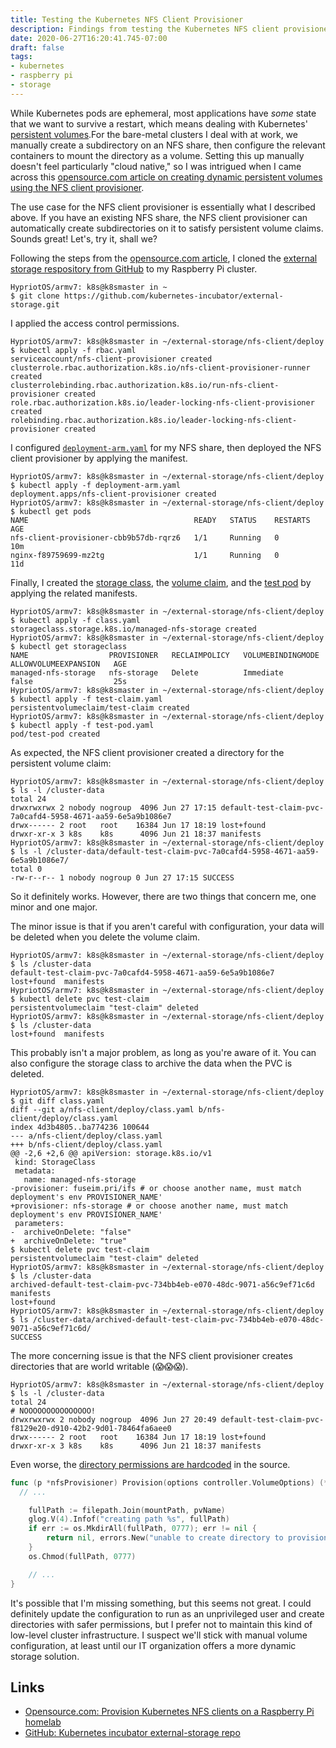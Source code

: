 ```yaml
---
title: Testing the Kubernetes NFS Client Provisioner
description: Findings from testing the Kubernetes NFS client provisioner for persistent volumes.
date: 2020-06-27T16:20:41.745-07:00
draft: false
tags:
- kubernetes
- raspberry pi
- storage
---
```


While Kubernetes pods are ephemeral, most applications have _some_ state that we want to survive a restart, which means dealing with Kubernetes' [persistent volumes](https://kubernetes.io/docs/concepts/storage/persistent-volumes/).<!--more-->For the bare-metal clusters I deal with at work, we manually create a subdirectory on an NFS share, then configure the relevant containers to mount the directory as a volume. Setting this up manually doesn't feel particularly "cloud native," so I was intrigued when I came across this [opensource.com article on creating dynamic persistent volumes using the NFS client provisioner](https://opensource.com/article/20/6/kubernetes-nfs-client-provisioning).

The use case for the NFS client provisioner is essentially what I described above. If you have an existing NFS share, the NFS client provisioner can automatically create subdirectories on it to satisfy persistent volume claims. Sounds great! Let's, try it, shall we?

Following the steps from the [opensource.com article](https://opensource.com/article/20/6/kubernetes-nfs-client-provisioning), I cloned the [external storage respository from GitHub](https://github.com/kubernetes-incubator/external-storage) to my Raspberry Pi cluster.

```
HypriotOS/armv7: k8s@k8smaster in ~
$ git clone https://github.com/kubernetes-incubator/external-storage.git
```

I applied the access control permissions.

```
HypriotOS/armv7: k8s@k8smaster in ~/external-storage/nfs-client/deploy
$ kubectl apply -f rbac.yaml
serviceaccount/nfs-client-provisioner created
clusterrole.rbac.authorization.k8s.io/nfs-client-provisioner-runner created
clusterrolebinding.rbac.authorization.k8s.io/run-nfs-client-provisioner created
role.rbac.authorization.k8s.io/leader-locking-nfs-client-provisioner created
rolebinding.rbac.authorization.k8s.io/leader-locking-nfs-client-provisioner created
```

I configured [`deployment-arm.yaml`](https://github.com/kubernetes-incubator/external-storage/blob/master/nfs-client/deploy/deployment-arm.yaml) for my NFS share, then deployed the NFS client provisioner by applying the manifest.

```
HypriotOS/armv7: k8s@k8smaster in ~/external-storage/nfs-client/deploy
$ kubectl apply -f deployment-arm.yaml
deployment.apps/nfs-client-provisioner created
HypriotOS/armv7: k8s@k8smaster in ~/external-storage/nfs-client/deploy
$ kubectl get pods
NAME                                     READY   STATUS    RESTARTS   AGE
nfs-client-provisioner-cbb9b57db-rqrz6   1/1     Running   0          10m
nginx-f89759699-mz2tg                    1/1     Running   0          11d
```

Finally, I created the [storage class](https://github.com/kubernetes-incubator/external-storage/blob/master/nfs-client/deploy/class.yaml), the [volume claim](https://github.com/kubernetes-incubator/external-storage/blob/master/nfs-client/deploy/test-claim.yaml), and the [test pod](https://github.com/kubernetes-incubator/external-storage/blob/master/nfs-client/deploy/test-pod.yaml) by applying the related manifests.

```
HypriotOS/armv7: k8s@k8smaster in ~/external-storage/nfs-client/deploy
$ kubectl apply -f class.yaml
storageclass.storage.k8s.io/managed-nfs-storage created
HypriotOS/armv7: k8s@k8smaster in ~/external-storage/nfs-client/deploy
$ kubectl get storageclass
NAME                  PROVISIONER   RECLAIMPOLICY   VOLUMEBINDINGMODE   ALLOWVOLUMEEXPANSION   AGE
managed-nfs-storage   nfs-storage   Delete          Immediate           false                  25s
HypriotOS/armv7: k8s@k8smaster in ~/external-storage/nfs-client/deploy
$ kubectl apply -f test-claim.yaml
persistentvolumeclaim/test-claim created
HypriotOS/armv7: k8s@k8smaster in ~/external-storage/nfs-client/deploy
$ kubectl apply -f test-pod.yaml
pod/test-pod created
```

As expected, the NFS client provisioner created a directory for the persistent volume claim:

```
HypriotOS/armv7: k8s@k8smaster in ~/external-storage/nfs-client/deploy
$ ls -l /cluster-data
total 24
drwxrwxrwx 2 nobody nogroup  4096 Jun 27 17:15 default-test-claim-pvc-7a0cafd4-5958-4671-aa59-6e5a9b1086e7
drwx------ 2 root   root    16384 Jun 17 18:19 lost+found
drwxr-xr-x 3 k8s    k8s      4096 Jun 21 18:37 manifests
HypriotOS/armv7: k8s@k8smaster in ~/external-storage/nfs-client/deploy
$ ls -l /cluster-data/default-test-claim-pvc-7a0cafd4-5958-4671-aa59-6e5a9b1086e7/
total 0
-rw-r--r-- 1 nobody nogroup 0 Jun 27 17:15 SUCCESS
```

So it definitely works. However, there are two things that concern me, one minor and one major.

The minor issue is that if you aren't careful with configuration, your data will be deleted when you delete the volume claim.

```
HypriotOS/armv7: k8s@k8smaster in ~/external-storage/nfs-client/deploy
$ ls /cluster-data
default-test-claim-pvc-7a0cafd4-5958-4671-aa59-6e5a9b1086e7  lost+found  manifests
HypriotOS/armv7: k8s@k8smaster in ~/external-storage/nfs-client/deploy
$ kubectl delete pvc test-claim
persistentvolumeclaim "test-claim" deleted
HypriotOS/armv7: k8s@k8smaster in ~/external-storage/nfs-client/deploy
$ ls /cluster-data
lost+found  manifests
```

This probably isn't a major problem, as long as you're aware of it. You can also configure the storage class to archive the data when the PVC is deleted.

```
HypriotOS/armv7: k8s@k8smaster in ~/external-storage/nfs-client/deploy
$ git diff class.yaml
diff --git a/nfs-client/deploy/class.yaml b/nfs-client/deploy/class.yaml
index 4d3b4805..ba774236 100644
--- a/nfs-client/deploy/class.yaml
+++ b/nfs-client/deploy/class.yaml
@@ -2,6 +2,6 @@ apiVersion: storage.k8s.io/v1
 kind: StorageClass
 metadata:
   name: managed-nfs-storage
-provisioner: fuseim.pri/ifs # or choose another name, must match deployment's env PROVISIONER_NAME'
+provisioner: nfs-storage # or choose another name, must match deployment's env PROVISIONER_NAME'
 parameters:
-  archiveOnDelete: "false"
+  archiveOnDelete: "true"
$ kubectl delete pvc test-claim
persistentvolumeclaim "test-claim" deleted
HypriotOS/armv7: k8s@k8smaster in ~/external-storage/nfs-client/deploy
$ ls /cluster-data
archived-default-test-claim-pvc-734bb4eb-e070-48dc-9071-a56c9ef71c6d  manifests
lost+found
HypriotOS/armv7: k8s@k8smaster in ~/external-storage/nfs-client/deploy
$ ls /cluster-data/archived-default-test-claim-pvc-734bb4eb-e070-48dc-9071-a56c9ef71c6d/
SUCCESS
```

The more concerning issue is that the NFS client provisioner creates directories that are world writable (😱😱😱).

```
HypriotOS/armv7: k8s@k8smaster in ~/external-storage/nfs-client/deploy
$ ls -l /cluster-data
total 24
# NOOOOOOOOOOOOOOO!
drwxrwxrwx 2 nobody nogroup  4096 Jun 27 20:49 default-test-claim-pvc-f8129e20-d910-42b2-9d01-78464fa6aee0
drwx------ 2 root   root    16384 Jun 17 18:19 lost+found
drwxr-xr-x 3 k8s    k8s      4096 Jun 21 18:37 manifests
```

Even worse, the [directory permissions are hardcoded](https://github.com/kubernetes-incubator/external-storage/blob/master/nfs-client/cmd/nfs-client-provisioner/provisioner.go#L69) in the source.

```go
func (p *nfsProvisioner) Provision(options controller.VolumeOptions) (*v1.PersistentVolume, error) {
  // ...

	fullPath := filepath.Join(mountPath, pvName)
	glog.V(4).Infof("creating path %s", fullPath)
	if err := os.MkdirAll(fullPath, 0777); err != nil {
		return nil, errors.New("unable to create directory to provision new pv: " + err.Error())
	}
	os.Chmod(fullPath, 0777)

	// ...
}
```

It's possible that I'm missing something, but this seems not great. I could definitely update the configuration to run as an unprivileged user and create directories with safer permissions, but I prefer not to maintain this kind of low-level cluster infrastructure. I suspect we'll stick with manual volume configuration, at least until our IT organization offers a more dynamic storage solution.

## Links

* [Opensource.com: Provision Kubernetes NFS clients on a Raspberry Pi homelab](https://opensource.com/article/20/6/kubernetes-nfs-client-provisioning)
* [GitHub: Kubernetes incubator external-storage repo](https://github.com/kubernetes-incubator/external-storage)
